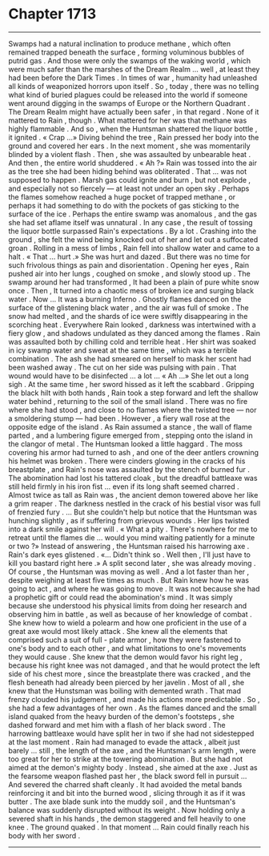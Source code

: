
# Chapter 1713


---

Swamps had a natural inclination to produce methane , which often remained trapped beneath the surface , forming voluminous bubbles of putrid gas . And those were only the swamps of the waking world , which were much safer than the marshes of the Dream Realm … well , at least they had been before the Dark Times .
In times of war , humanity had unleashed all kinds of weaponized horrors upon itself . So , today , there was no telling what kind of buried plagues could be released into the world if someone went around digging in the swamps of Europe or the Northern Quadrant .
The Dream Realm might have actually been safer , in that regard .
None of it mattered to Rain , though . What mattered for her was that methane was highly flammable .
And so , when the Huntsman shattered the liquor bottle , it ignited .
« Crap …»
Diving behind the tree , Rain pressed her body into the ground and covered her ears . In the next moment , she was momentarily blinded by a violent flash .
Then , she was assaulted by unbearable heat .
And then , the entire world shuddered .
« Ah ?»
Rain was tossed into the air as the tree she had been hiding behind was obliterated .
That … was not supposed to happen . Marsh gas could ignite and burn , but not explode , and especially not so fiercely — at least not under an open sky .
Perhaps the flames somehow reached a huge pocket of trapped methane , or perhaps it had something to do with the pockets of gas sticking to the surface of the ice . Perhaps the entire swamp was anomalous , and the gas she had set aflame itself was unnatural .
In any case , the result of tossing the liquor bottle surpassed Rain's expectations .
By a lot .
Crashing into the ground , she felt the wind being knocked out of her and let out a suffocated groan . Rolling in a mess of limbs , Rain fell into shallow water and came to a halt .
« That … hurt .»
She was hurt and dazed .
But there was no time for such frivolous things as pain and disorientation .
Opening her eyes , Rain pushed air into her lungs , coughed on smoke , and slowly stood up .
The swamp around her had transformed , It had been a plain of pure white snow once . Then , It turned into a chaotic mess of broken ice and surging black water .
Now … It was a burning Inferno .
Ghostly flames danced on the surface of the glistening black water , and the air was full of smoke . The snow had melted , and the shards of ice were swiftly disappearing in the scorching heat . Everywhere Rain looked , darkness was intertwined with a fiery glow , and shadows undulated as they danced among the flames .
Rain was assaulted both by chilling cold and terrible heat . Her shirt was soaked in icy swamp water and sweat at the same time , which was a terrible combination . The ash she had smeared on herself to mask her scent had been washed away .
The cut on her side was pulsing with pain . That wound would have to be disinfected … a lot …
« Ah …»
She let out a long sigh .
At the same time , her sword hissed as it left the scabbard .
Gripping the black hilt with both hands , Rain took a step forward and left the shallow water behind , returning to the soil of the small island .
There was no fire where she had stood , and close to no flames where the twisted tree — nor a smoldering stump — had been . However , a fiery wall rose at the opposite edge of the island .
As Rain assumed a stance , the wall of flame parted , and a lumbering figure emerged from , stepping onto the island in the clangor of metal .
The Huntsman looked a little haggard . The moss covering his armor had turned to ash , and one of the deer antlers crowning his helmet was broken . There were cinders glowing in the cracks of his breastplate , and Rain's nose was assaulted by the stench of burned fur .
The abomination had lost his tattered cloak , but the dreadful battleaxe was still held firmly in his iron fist … even if its long shaft seemed charred .
Almost twice as tall as Rain was , the ancient demon towered above her like a grim reaper . The darkness nestled in the crack of his bestial visor was full of frenzied fury .
… But she couldn't help but notice that the Huntsman was hunching slightly , as if suffering from grievous wounds .
Her lips twisted into a dark smile against her will .
« What a pity . There's nowhere for me to retreat until the flames die … would you mind waiting patiently for a minute or two ?»
Instead of answering , the Huntsman raised his harrowing axe .
Rain's dark eyes glistened .
«… Didn't think so . Well then , I'll just have to kill you bastard right here .»
A split second later , she was already moving .
Of course , the Huntsman was moving as well .
And a lot faster than her , despite weighing at least five times as much .
But Rain knew how he was going to act , and where he was going to move . It was not because she had a prophetic gift or could read the abomination's mind . It was simply because she understood his physical limits from doing her research and observing him in battle , as well as because of her knowledge of combat .
She knew how to wield a polearm and how one proficient in the use of a great axe would most likely attack . She knew all the elements that comprised such a suit of full - plate armor , how they were fastened to one's body and to each other , and what limitations to one's movements they would cause .
She knew that the demon would favor his right leg , because his right knee was not damaged , and that he would protect the left side of his chest more , since the breastplate there was cracked , and the flesh beneath had already been pierced by her javelin .
Most of all , she knew that the Hunstsman was boiling with demented wrath . That mad frenzy clouded his judgement , and made his actions more predictable .
So , she had a few advantages of her own .
As the flames danced and the small island quaked from the heavy burden of the demon's footsteps , she dashed forward and met him with a flash of her black sword .
The harrowing battleaxe would have split her in two if she had not sidestepped at the last moment . Rain had managed to evade the attack , albeit just barely … still , the length of the axe , and the Huntsman's arm length , were too great for her to strike at the towering abomination .
But she had not aimed at the demon's mighty body .
Instead , she aimed at the axe .
Just as the fearsome weapon flashed past her , the black sword fell in pursuit …
And severed the charred shaft cleanly .
It had avoided the metal bands reinforcing it and bit into the burned wood , slicing through it as if it was butter .
The axe blade sunk into the muddy soil , and the Huntsman's balance was suddenly disrupted without its weight .
Now holding only a severed shaft in his hands , the demon staggered and fell heavily to one knee .
The ground quaked .
In that moment … Rain could finally reach his body with her sword .

---

